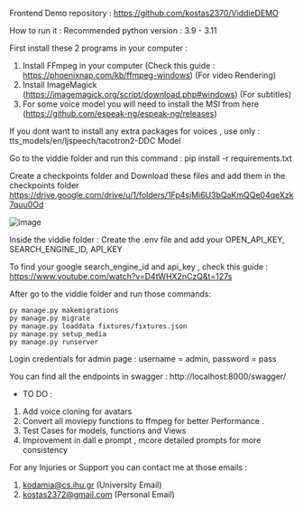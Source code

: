 Frontend Demo repository :  https://github.com/kostas2370/ViddieDEMO

How to run it :
Recommended python version : 3.9 - 3.11

First install these 2 programs in your computer : 


1. Install FFmpeg in your computer (Check this guide : https://phoenixnap.com/kb/ffmpeg-windows) (For video Rendering)
2. Install ImageMagick (https://imagemagick.org/script/download.php#windows) (For subtitles)
3. For some voice model you will need to install the MSI from here (https://github.com/espeak-ng/espeak-ng/releases)

If you dont want to install any extra packages for voices , 
use only : tts_models/en/ljspeech/tacotron2-DDC Model

Go to the viddie folder and run this command :
pip install -r requirements.txt


Create a checkpoints folder and
Download these files and add them in the checkpoints folder
https://drive.google.com/drive/u/1/folders/1Fp4sjMi6U3bQaKmQQe04qeXzk7quu0Od

![image](https://github.com/kostas2370/Clippy-V2/assets/96636678/621fa695-5a40-42e0-9464-51aae08d89c7)


Inside the viddie folder : 
Create the .env file and add your OPEN_API_KEY, SEARCH_ENGINE_ID, API_KEY 

To find your google search_engine_id and api_key , check this guide : https://www.youtube.com/watch?v=D4tWHX2nCzQ&t=127s

After go to the viddie folder and run those commands:

```shell
py manage.py makemigrations
py manage.py migrate
py manage.py loaddata fixtures/fixtures.json
py manage.py setup_media
py manage.py runserver
```

Login credentials for admin page : username = admin, password = pass


You can find all the endpoints in swagger : http://localhost:8000/swagger/

* TO DO :
1. Add voice cloning for avatars
2. Convert all moviepy functions to ffmpeg for better Performance .
3. Test Cases for models, functions and Views
4. Improvement in dall e prompt , mcore detailed prompts for more consistency

For any Injuries or Support you can contact me at those emails :
1. kodamia@cs.ihu.gr (University Email)
2. kostas2372@gmail.com (Personal Email)
